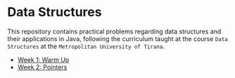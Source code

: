 # Data Structures

This repository contains practical problems regarding 
data structures and their applications in Java, following the curriculum taught at the course `Data Structures`
at the `Metropolitan University of Tirana`.

- [Week 1: Warm Up](https://github.com/evis-umt/umt_data_structures/tree/main/week1_warmup)
- [Week 2: Pointers](https://github.com/evis-umt/umt_data_structures/tree/main/week2_pointers)

